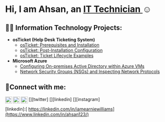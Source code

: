 <h1>Hi, I am Ahsan, an <a href="https://linkedin.com/in/iamearniewilliams">  IT Technician  </a>☺</h1>

<h2>👨‍💻 Information Technology Projects:</h2>

- <b>osTicket (Help Desk Ticketing System)</b>
  - [osTicket: Prerequisites and Installation](https://github.com/ahsanjshakeel/-osticket-prereqs)
  - [osTicket: Post-Installation Configuration](https://github.com/ahsanjshakeel/post-install-config)
  - [osTicket: Ticket Lifecycle Examples](https://github.com/ahsanjshakeel/ticket-lifecycle)
- <b>Microsoft Azure</b>
  - [Configuring On-premises Active Directory within Azure VMs](https://github.com/ahsanjshakeel/configure-ad)
  - [Network Security Groups (NSGs) and Inspecting Network Protocols](https://github.com/ahsanjshakeel/azure-network-protocols)

<h2>🤳Connect with me:</h2>

[<img align="left" alt="Josh | Twitter" width="22px" src="https://cdn.jsdelivr.net/npm/simple-icons@v3/icons/twitter.svg" />][twitter]
[<img align="left" alt="Josh | LinkedIn" width="22px" src="https://cdn.jsdelivr.net/npm/simple-icons@v3/icons/linkedin.svg" />][linkedin]
[<img align="left" alt="Josh | Instagram" width="22px" src="https://cdn.jsdelivr.net/npm/simple-icons@v3/icons/instagram.svg" />][instagram]

[linkedin]:[ https://linkedin.com/in/iamearniewilliams](https://www.linkedin.com/in/ahsan123/)
